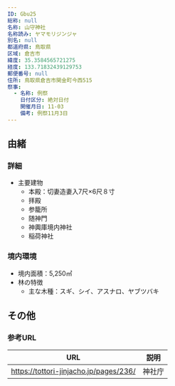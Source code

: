 ```yaml
---
ID: Gbu25
総称: null
名称: 山守神社
名称読み: ヤマモリジンジャ
別名: null
都道府県: 鳥取県
区域: 倉吉市
緯度: 35.3584565721275
経度: 133.71832439129753
郵便番号: null
住所: 鳥取県倉吉市関金町今西515
祭事:
  - 名称: 例祭
    日付区分: 絶対日付
    開催月日: 11-03
    備考: 例祭11月3日
---
```


## 由緒

### 詳細

- 主要建物
  - 本殿：切妻造妻入7尺×6尺８寸
  - 拝殿
  - 参籠所
  - 随神門
  - 神輿庫境内神社
  - 稲荷神社

### 境内環境

- 境内面積：5,250㎡
- 林の特徴
  - 主な木種：スギ、シイ、アスナロ、ヤブツバキ

## その他

### 参考URL

| URL                                    | 説明   |
| -------------------------------------- | ------ |
| https://tottori-jinjacho.jp/pages/236/ | 神社庁 |
